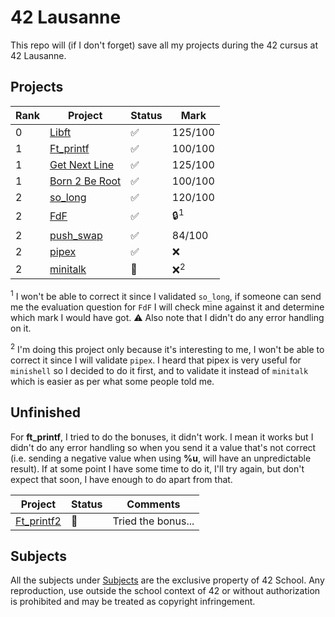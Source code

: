 # 42 Lausanne

This repo will (if I don't forget) save all my projects during the 42 cursus at 42 Lausanne.

## Projects

| Rank |Project | Status | Mark |
| --- | --- | --- | --- |
| 0 | [Libft](https://github.com/Laendrun/42/tree/main/libft) | :white_check_mark: | 125/100 |
| 1 | [Ft_printf](https://github.com/Laendrun/42/tree/main/ft_printf) | :white_check_mark: | 100/100 |
| 1 | [Get Next Line](https://github.com/Laendrun/42/tree/main/get_next_line) | :white_check_mark: | 125/100 |
| 1 | [Born 2 Be Root](https://github.com/Laendrun/42/tree/main/b2br) | :white_check_mark: | 100/100 |
| 2 | [so_long](https://github.com/Laendrun/42/tree/main/so_long) | :white_check_mark: | 120/100 |
| 2 | [FdF](https://github.com/Laendrun/42/tree/main/fdf) | :white_check_mark: | :lock:<sup>1</sup> |
| 2 | [push_swap](https://github.com/Laendrun/42/tree/main/push_swap) | :white_check_mark: | 84/100 |
| 2 | [pipex](https://github.com/Laendrun/42/tree/main/pipex) | :white_check_mark: | :x: |
| 2 | [minitalk](https://github.com/Laendrun/42/tree/main/minitalk) | :construction: | :x:<sup>2</sup> |

<sup>1</sup> I won't be able to correct it since I validated `so_long`, if someone can send me the evaluation question for `FdF` I will check mine against it and determine which mark I would have got. :warning: Also note that I didn't do any error handling on it.

<sup>2</sup> I'm doing this project only because it's interesting to me, I won't be able to correct it since I will validate `pipex`. I heard that pipex is very useful for `minishell` so I decided to do it first, and to validate it instead of `minitalk` which is easier as per what some people told me.

## Unfinished

For **ft_printf**, I tried to do the bonuses, it didn't work. I mean it works but I didn't do any error handling so when you send it a value that's not correct (i.e. sending a negative value when using **%u**, will have an unpredictable result).
If at some point I have some time to do it, I'll try again, but don't expect that soon, I have enough to do apart from that.

| Project | Status | Comments |
| --- | --- | --- |
| [Ft_printf2](https://github.com/Laendrun/42/tree/main/ft_printf2) | :construction: | Tried the bonus... |

## Subjects

All the subjects under [Subjects](https://github.com/Laendrun/42/tree/main/subjects) are the exclusive property of 42 School.
Any reproduction, use outside the school context of 42 or without authorization is prohibited and may be treated as copyright infringement.